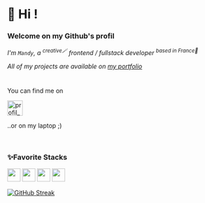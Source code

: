 <h1>👋 Hi !</h1>

<div>
  <h3>Welcome on my Github's profil</h3>

*I'm `Mandy`, a <sup>creative🪄</sup> frontend / fullstack developer <sup>based in France🥖</sup>*
  
*All of my projects are available on <a href="https://mdytrl.com/" target="_blank">my portfolio</a>*
  
#
<p>You can find me on </p>

[<img src="https://skillicons.dev/icons?i=linkedin" alt="profil_mandy_trl_linkedin" width="35" />](https://www.linkedin.com/in/mandy-thorel)

<p>..or on my laptop ;)</p>
</div>

<img  align="center" src="https://gifsec.com/wp-content/uploads/2022/11/retro-anime-gif-3.gif" alt="" /> 

  
#

<div>
  
 <h3>✨Favorite Stacks</h3>

<img src="https://ziadoua.github.io/m3-Markdown-Badges/badges/React/react3.svg" height="30" /> <img src="https://ziadoua.github.io/m3-Markdown-Badges/badges/TypeScript/typescript2.svg"  height="30"/> <img src="https://ziadoua.github.io/m3-Markdown-Badges/badges/NextJS/nextjs1.svg" height="30"/> <img src="https://ziadoua.github.io/m3-Markdown-Badges/badges/TailwindCSS/tailwindcss3.svg"  height="30"/>



[![GitHub Streak](https://streak-stats.demolab.com?user=MandyTrl&border_radius=15&locale=fr&date_format=j%20M%5B%20Y%5D&card_width=560&card_height=200&ring=FFD6AF&background=EBF4FF&border=00315D&stroke=00315D&fire=FFD6AF&currStreakNum=00315D&sideNums=00315D&currStreakLabel=00315D&sideLabels=00315D&dates=435494)](https://git.io/streak-stats)

<!--- comments plugins
[![SVG Banners](https://svg-banners.vercel.app/api?type=typeWriter&text1=👋%20Hi%20!%20Welcome%20on%20my%20Github%20profil&height=200)](https://github.com/Akshay090/svg-banners) banner typing
[![fav-stacks](https://skillicons.dev/icons?i=react,next,typescript,tailwind)](https://skillicons.dev) list of icons
<img src="https://github-profile-trophy.vercel.app/?username=mandytrl&title=Commits,Repositories,Followers&theme=oldie&margin-w=5&no-frame=true"  alt="" /> cool trophys on github
<img align="center" src="https://github-readme-stats.vercel.app/api?username=mandytrl&show_icons=true&locale=en" alt="mandytrl" /> github metrics
<img src="https://github-readme-streak-stats.herokuapp.com/?user=mandytrl&" alt="mandytrl" /> github metrics streaks
<img src="https://github-readme-stats.vercel.app/api/top-langs?username=mandytrl&show_icons=true&locale=en&layout=compact" alt="mandytrl" /> most languages use



